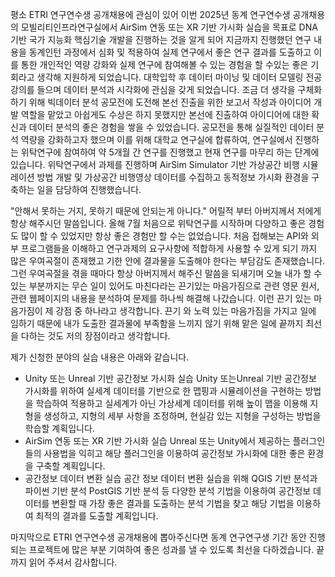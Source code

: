 평소 ETRI 연구연수생 공개채용에 관심이 있어 이번 2025년 동계 연구연수생 공개채용의 
모빌리티인프라연구실에서 AirSim 연동 또는 XR 기반 가시화 실습을 목표로 DNA 기반 국가 지능화 핵심기술 개발을 진행하는 것을 알게 되어 
지금까지 진행했던 연구 내용을 동계인턴 과정에서 심화 및 적용하여 실제 연구에서 좋은 연구 결과를 도출하고 
이를 통한 개인적인 역량 강화와 실제 연구에 참여해볼 수 있는 경험을 할 수있는 좋은 기회라고 생각해 지원하게 되었습니다.
대학입학 후 
데이터 마이닝 및 데이터 모델링 전공강의를 들으며 데이터 분석과 시각화에 관심을 갖게 되었습니다. 
조금 더 생각을 구체화하기 위해 빅데이터 분석 공모전에 도전해 본선 진출을 위한 보고서 작성과 아이디어 개발 역할을 맡았고 아쉽게도 수상은 하지 못했지만 본선에 진출하여 아이디어에 대한 확신과 데이터 분석의 좋은 경험을 쌓을 수 있었습니다.
공모전을 통해 실질적인 데이터 분석 역량을 강화하고자 했으며 
이를 위해 대학교 연구실에 합류하여, 연구실에서 진행하는 위탁연구에 참여하여 
약 5개월 간 연구를 진행했고 현재 연구를 마무리 하는 단계에 있습니다. 
위탁연구에서 과제를 진행하며 AirSim Simulator 기반 가상공간 비행 시뮬레이션 방법 개발 및 
가상공간 비행영상 데이터를 수집하고 동적정보 가시화 환경을 구축하는 일을 담당하여 진행했습니다. 

"안해서 못하는 거지, 못하기 때문에 안되는게 아니다." 어릴적 부터 아버지께서 저에게 항상 해주시던 말씀입니다. 
올해 7월 처음으로 위탁연구를 시작하며 다양하고 좋은 경험도 많이 할 수 있었지만 항상 좋은 경험만 할 수는 없었습니다. 
처음 접해보는 API와 외부 프로그램들을 이해하고 연구과제의 요구사항에 적합하게 사용할 수 있게 되기 까지 
많은 우여곡절이 존재했고 기한 안에 결과물을 도출해야 한다는 부담감도 존재했습니다. 
그런 우여곡절을 겪을 때마다 항상 아버지께서 해주신 말씀을 되새기며 오늘 내가 할 수 있는 부분까지는 
무슨 일이 있어도 마친다라는 끈기있는 마음가짐으로 관련 영문 원서, 관련 웹페이지의 내용을 분석하여 문제를 하나씩 해결해 나갔습니다.
이런 끈기 있는 마음가짐이 제 강점 중 하나라고 생각합니다. 
끈기 와 노력 있는 마음가짐을 가지고 일에 임하기 때문에 내가 도출한 결과물에 부족함을 느끼지 않기 
위해 맡은 일에 끝까지 최선을 다하는 것도 저의 장점이라고 생각합니다.

제가 신청한 분야의 실습 내용은 아래와 같습니다.
- Unity 또는 Unreal 기반 공간정보 가시화 실습
Unity 또는Unreal 기반 공간정보 가시화를 위하여 실세계 데이터를 기반으로 한 맵핑과 시뮬레이션을 구현하는 방법을 학습하여 적용하고 실세계가 아닌 가상세계 데이터를 위해 높이 맵을 이용해 지형을 생성하고, 지형의 세부 사항을 조정하며, 현실감  있는 지형을 구성하는 방법을 학습할 계획입니다.
- AirSim 연동 또는 XR 기반 가시화 실습
Unreal 또는 Unity에서 제공하는 플러그인들의 사용법을 익히고 해당 플러그인을 이용하여 공간정보 가시화에 대한 좋은 환경을 구축할 계획입니다.
- 공간정보 데이터 변환 실습
공간 정보 데이터 변환 실습을 위해 QGIS 기반 분석과 파이썬 기반 분석 PostGIS 기반 분석 등 다양한 분석 기법을 이용하여 공간정보 데이터를 변환할 때 가장 좋은 결과를 도출하는 분석 기법을 찾고 해당 기법을 이용하여 최적의 결과를 도출할 계획입니다.

마지막으로 ETRI 연구연수생 공개채용에 뽑아주신다면 동계 연구연구생 기간 동안 진행되는 프로젝트에 많은 부분 기여하여 좋은 성과를 낼 수 있도록 최선을 다하겠습니다.
끝까지 읽어 주셔서 감사합니다.